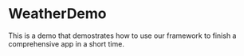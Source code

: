 WeatherDemo
===========

This is a demo that demostrates how to use our framework to finish a comprehensive app in a short time.
